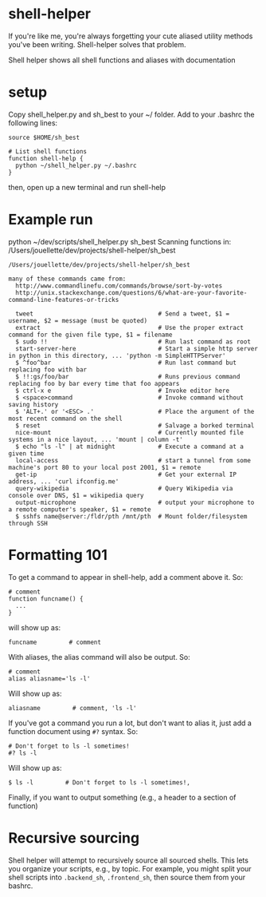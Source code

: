 # shell-helper
If you're like me, you're always forgetting your cute aliased utility methods you've been writing. Shell-helper solves that problem.

Shell helper shows all shell functions and aliases with documentation

# setup

Copy shell_helper.py and sh_best to your ~/ folder. Add to your .bashrc the following lines:

    source $HOME/sh_best

    # List shell functions
    function shell-help {
      python ~/shell_helper.py ~/.bashrc
    }

then, open up a new terminal and run shell-help

# Example run
python ~/dev/scripts/shell_helper.py sh_best
Scanning functions in: /Users/jouellette/dev/projects/shell-helper/sh_best

    /Users/jouellette/dev/projects/shell-helper/sh_best

    many of these commands came from:
      http://www.commandlinefu.com/commands/browse/sort-by-votes
      http://unix.stackexchange.com/questions/6/what-are-your-favorite-command-line-features-or-tricks

      tweet                                   # Send a tweet, $1 = username, $2 = message (must be quoted)
      extract                                 # Use the proper extract command for the given file type, $1 = filename
      $ sudo !!                               # Run last command as root
      start-server-here                       # Start a simple http server in python in this directory, ... 'python -m SimpleHTTPServer'
      $ ^foo^bar                              # Run last command but replacing foo with bar
      $ !!:gs/foo/bar                         # Runs previous command replacing foo by bar every time that foo appears
      $ ctrl-x e                              # Invoke editor here
      $ <space>command                        # Invoke command without saving history
      $ 'ALT+.' or '<ESC> .'                  # Place the argument of the most recent command on the shell
      $ reset                                 # Salvage a borked terminal
      nice-mount                              # Currently mounted file systems in a nice layout, ... 'mount | column -t'
      $ echo "ls -l" | at midnight            # Execute a command at a given time
      local-access                            # start a tunnel from some machine's port 80 to your local post 2001, $1 = remote
      get-ip                                  # Get your external IP address, ... 'curl ifconfig.me'
      query-wikipedia                         # Query Wikipedia via console over DNS, $1 = wikipedia query
      output-microphone                       # output your microphone to a remote computer's speaker, $1 = remote
      $ sshfs name@server:/fldr/pth /mnt/pth  # Mount folder/filesystem through SSH

# Formatting 101

To get a command to appear in shell-help, add a comment above it. So:

    # comment
    function funcname() {
      ...
    }

will show up as:

    funcname         # comment

With aliases, the alias command will also be output. So:

    # comment
    alias aliasname='ls -l'

Will show up as:

    aliasname         # comment, 'ls -l'

If you've got a command you run a lot, but don't want to alias it, just add a function document using `#?` syntax. So:

    # Don't forget to ls -l sometimes!
    #? ls -l

Will show up as:

    $ ls -l         # Don't forget to ls -l sometimes!,

Finally, if you want to output something (e.g., a header to a section of function)

# Recursive sourcing

Shell helper will attempt to recursively source all sourced shells. This lets you organize your scripts, e.g., by topic. For example, you might split your shell scripts into `.backend_sh`, `.frontend_sh`, then source them from your bashrc.
